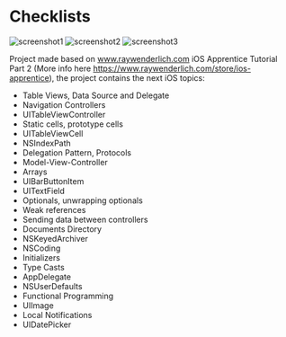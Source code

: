 # Checklists

![screenshot1](https://cloud.githubusercontent.com/assets/6619034/14763147/b6d27158-0952-11e6-8fc9-5fcae0e052a9.png)
![screenshot2](https://cloud.githubusercontent.com/assets/6619034/14763148/b6f7708e-0952-11e6-8a58-5fc6e0bcee91.png)
![screenshot3](https://cloud.githubusercontent.com/assets/6619034/14763149/b6fd8122-0952-11e6-9290-8cae6816910d.png)

Project made based on www.raywenderlich.com iOS Apprentice Tutorial Part 2 (More info here https://www.raywenderlich.com/store/ios-apprentice), the project contains the next iOS topics:

- Table Views, Data Source and Delegate
- Navigation Controllers
- UITableViewController
- Static cells, prototype cells
- UITableViewCell
- NSIndexPath
- Delegation Pattern, Protocols
- Model-View-Controller
- Arrays
- UIBarButtonItem
- UITextField
- Optionals, unwrapping optionals
- Weak references
- Sending data between controllers
- Documents Directory
- NSKeyedArchiver
- NSCoding
- Initializers
- Type Casts
- AppDelegate
- NSUserDefaults
- Functional Programming
- UIImage
- Local Notifications
- UIDatePicker
